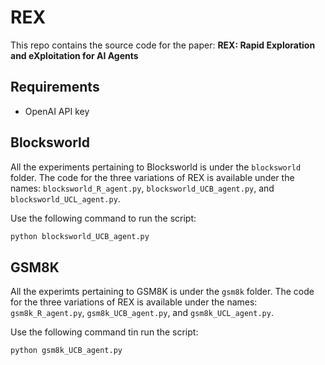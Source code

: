 # REX

This repo contains the source code for the paper: **REX: Rapid Exploration and eXploitation for AI Agents**

## Requirements

- OpenAI API key

## Blocksworld

All the experiments pertaining to Blocksworld is under the `blocksworld` folder. The code for the three variations of REX is available under the names: `blocksworld_R_agent.py`, `blocksworld_UCB_agent.py`, and `blocksworld_UCL_agent.py`.

Use the following command to run the script:
```sh
python blocksworld_UCB_agent.py 
```


## GSM8K

All the experimts pertaining to GSM8K is under the `gsm8k` folder. The code for the three variations of REX is available under the names: `gsm8k_R_agent.py`, `gsm8k_UCB_agent.py`, and `gsm8k_UCL_agent.py`.

Use the following command tin run the script:
```sh
python gsm8k_UCB_agent.py
```

